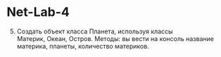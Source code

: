 # Net-Lab-4
5. Создать объект класса Планета, используя классы Материк, Океан, Остров. 
Методы: вы вести на консоль название материка, планеты, количество материков.
